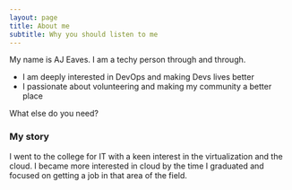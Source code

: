 ```yaml
---
layout: page
title: About me
subtitle: Why you should listen to me
---
```


My name is AJ Eaves. I am a techy person through and through.

- I am deeply interested in DevOps and making Devs lives better
- I passionate about volunteering and making my community a better place

What else do you need?

### My story

I went to the college for IT with a keen interest in the virtualization and the cloud. I became more interested in cloud by the time I graduated and focused on getting a job in that area of the field.
